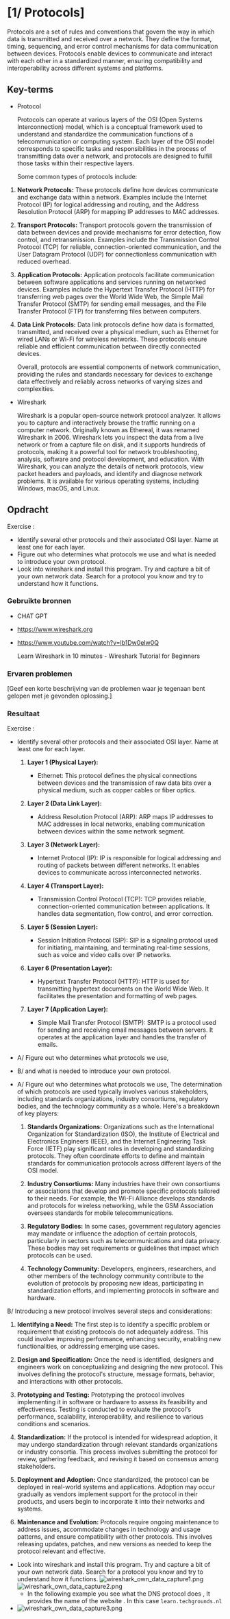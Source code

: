 # [1/ Protocols]

Protocols are a set of rules and conventions that govern the way in which data is transmitted and received over a network. They define the format, timing, sequencing, and error control mechanisms for data communication between devices. Protocols enable devices to communicate and interact with each other in a standardized manner, ensuring compatibility and interoperability across different systems and platforms.

## Key-terms

- Protocol
  
  Protocols can operate at various layers of the OSI (Open Systems Interconnection) model, which is a conceptual framework used to understand and standardize the communication functions of a telecommunication or computing system. Each layer of the OSI model corresponds to specific tasks and responsibilities in the process of transmitting data over a network, and protocols are designed to fulfill those tasks within their respective layers.
  
  Some common types of protocols include:
1. **Network Protocols:** These protocols define how devices communicate and exchange data within a network. Examples include the Internet Protocol (IP) for logical addressing and routing, and the Address Resolution Protocol (ARP) for mapping IP addresses to MAC addresses.

2. **Transport Protocols:** Transport protocols govern the transmission of data between devices and provide mechanisms for error detection, flow control, and retransmission. Examples include the Transmission Control Protocol (TCP) for reliable, connection-oriented communication, and the User Datagram Protocol (UDP) for connectionless communication with reduced overhead.

3. **Application Protocols:** Application protocols facilitate communication between software applications and services running on networked devices. Examples include the Hypertext Transfer Protocol (HTTP) for transferring web pages over the World Wide Web, the Simple Mail Transfer Protocol (SMTP) for sending email messages, and the File Transfer Protocol (FTP) for transferring files between computers.

4. **Data Link Protocols:** Data link protocols define how data is formatted, transmitted, and received over a physical medium, such as Ethernet for wired LANs or Wi-Fi for wireless networks. These protocols ensure reliable and efficient communication between directly connected devices.
   
   Overall, protocols are essential components of network communication, providing the rules and standards necessary for devices to exchange data effectively and reliably across networks of varying sizes and complexities.
- Wireshark
  
  Wireshark is a popular open-source network protocol analyzer. It allows you to capture and interactively browse the traffic running on a computer network. Originally known as Ethereal, it was renamed Wireshark in 2006. Wireshark lets you inspect the data from a live network or from a capture file on disk, and it supports hundreds of protocols, making it a powerful tool for network troubleshooting, analysis, software and protocol development, and education. With Wireshark, you can analyze the details of network protocols, view packet headers and payloads, and identify and diagnose network problems. It is available for various operating systems, including Windows, macOS, and Linux.

## Opdracht

Exercise :

- Identify several other protocols and their associated OSI layer. Name at least one for each layer.
- Figure out who determines what protocols we use and what is needed to introduce your own protocol.
- Look into wireshark and install this program. Try and capture a bit of your own network data. Search for a protocol you know and try to understand how it functions.

### Gebruikte bronnen

- CHAT GPT
- https://www.wireshark.org
- https://www.youtube.com/watch?v=lb1Dw0elw0Q
  
  Learn Wireshark in 10 minutes - Wireshark Tutorial for Beginners

### Ervaren problemen

[Geef een korte beschrijving van de problemen waar je tegenaan bent gelopen met je gevonden oplossing.]

### Resultaat

Exercise :

- Identify several other protocols and their associated OSI layer. Name at least one for each layer.
  
  1. **Layer 1 (Physical Layer):**
     
     - Ethernet: This protocol defines the physical connections between devices and the transmission of raw data bits over a physical medium, such as copper cables or fiber optics.
  
  2. **Layer 2 (Data Link Layer):**
     
     - Address Resolution Protocol (ARP): ARP maps IP addresses to MAC addresses in local networks, enabling communication between devices within the same network segment.
  
  3. **Layer 3 (Network Layer):**
     
     - Internet Protocol (IP): IP is responsible for logical addressing and routing of packets between different networks. It enables devices to communicate across interconnected networks.
  
  4. **Layer 4 (Transport Layer):**
     
     - Transmission Control Protocol (TCP): TCP provides reliable, connection-oriented communication between applications. It handles data segmentation, flow control, and error correction.
  
  5. **Layer 5 (Session Layer):**
     
     - Session Initiation Protocol (SIP): SIP is a signaling protocol used for initiating, maintaining, and terminating real-time sessions, such as voice and video calls over IP networks.
  
  6. **Layer 6 (Presentation Layer):**
     
     - Hypertext Transfer Protocol (HTTP): HTTP is used for transmitting hypertext documents on the World Wide Web. It facilitates the presentation and formatting of web pages.
  
  7. **Layer 7 (Application Layer):**
     
     - Simple Mail Transfer Protocol (SMTP): SMTP is a protocol used for sending and receiving email messages between servers. It operates at the application layer and handles the transfer of emails.

- A/ Figure out who determines what protocols we use, 

- B/ and what is needed to introduce your own protocol.

- A/ Figure out who determines what protocols we use,
  The determination of which protocols are used typically involves various stakeholders, including standards organizations, industry consortiums, regulatory bodies, and the technology community as a whole. Here's a breakdown of key players:
  
  1. **Standards Organizations:** Organizations such as the International Organization for Standardization (ISO), the Institute of Electrical and Electronics Engineers (IEEE), and the Internet Engineering Task Force (IETF) play significant roles in developing and standardizing protocols. They often coordinate efforts to define and maintain standards for communication protocols across different layers of the OSI model.
  
  2. **Industry Consortiums:** Many industries have their own consortiums or associations that develop and promote specific protocols tailored to their needs. For example, the Wi-Fi Alliance develops standards and protocols for wireless networking, while the GSM Association oversees standards for mobile telecommunications.
  
  3. **Regulatory Bodies:** In some cases, government regulatory agencies may mandate or influence the adoption of certain protocols, particularly in sectors such as telecommunications and data privacy. These bodies may set requirements or guidelines that impact which protocols can be used.
  
  4. **Technology Community:** Developers, engineers, researchers, and other members of the technology community contribute to the evolution of protocols by proposing new ideas, participating in standardization efforts, and implementing protocols in software and hardware.

B/ Introducing a new protocol involves several steps and considerations:

1. **Identifying a Need:** The first step is to identify a specific problem or requirement that existing protocols do not adequately address. This could involve improving performance, enhancing security, enabling new functionalities, or addressing emerging use cases.

2. **Design and Specification:** Once the need is identified, designers and engineers work on conceptualizing and designing the new protocol. This involves defining the protocol's structure, message formats, behavior, and interactions with other protocols.

3. **Prototyping and Testing:** Prototyping the protocol involves implementing it in software or hardware to assess its feasibility and effectiveness. Testing is conducted to evaluate the protocol's performance, scalability, interoperability, and resilience to various conditions and scenarios.

4. **Standardization:** If the protocol is intended for widespread adoption, it may undergo standardization through relevant standards organizations or industry consortia. This process involves submitting the protocol for review, gathering feedback, and revising it based on consensus among stakeholders.

5. **Deployment and Adoption:** Once standardized, the protocol can be deployed in real-world systems and applications. Adoption may occur gradually as vendors implement support for the protocol in their products, and users begin to incorporate it into their networks and systems.

6. **Maintenance and Evolution:** Protocols require ongoing maintenance to address issues, accommodate changes in technology and usage patterns, and ensure compatibility with other protocols. This involves releasing updates, patches, and new versions as needed to keep the protocol relevant and effective.
- Look into wireshark and install this program. Try and capture a bit of your own network data. Search for a protocol you know and try to understand how it functions.
  ![wireshark_own_data_capture1.png](wireshark_own_data_capture1.png)
  ![wireshark_own_data_capture2.png](wireshark_own_data_capture2.png)
  - In the following example you see what the DNS protocol does , It provides the name of the website . In this case `learn.techgrounds.nl`
- ![wireshark_own_data_capture3.png](wireshark_own_data_capture3.png)
